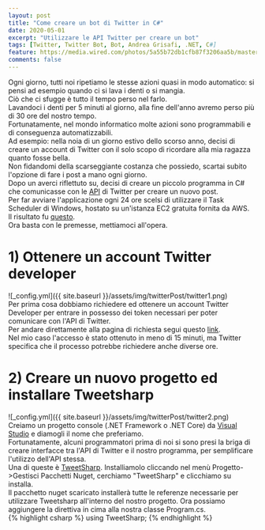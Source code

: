 ```yaml
---
layout: post
title: "Come creare un bot di Twitter in C#"
date: 2020-05-01
excerpt: "Utilizzare le API Twitter per creare un bot"
tags: [Twitter, Twitter Bot, Bot, Andrea Grisafi, .NET, C#]
feature: https://media.wired.com/photos/5a55b72db1cfb87f3206aa5b/master/w_582,c_limit/Twitter-Hole-featured.jpg
comments: false
---
```

Ogni giorno, tutti noi ripetiamo le stesse azioni quasi in modo automatico: si pensi ad esempio quando ci si lava i denti o si mangia.  
Ciò che ci sfugge è tutto il tempo perso nel farlo.  
Lavandoci i denti per 5 minuti al giorno, alla fine dell'anno avremo perso più di 30 ore del nostro tempo.  
Fortunatamente, nel mondo informatico molte azioni sono programmabili e di conseguenza automatizzabili.  
Ad esempio: nella noia di un giorno estivo dello scorso anno, decisi di creare un account di Twitter con il solo scopo di ricordare alla mia ragazza quanto fosse bella.  
Non fidandomi della scarseggiante costanza che possiedo, scartai subito l'opzione di fare i post a mano ogni giorno.  
Dopo un averci riflettuto su, decisi di creare un piccolo programma in C# che comunicasse con le [API](https://en.wikipedia.org/wiki/Application_programming_interface) di Twitter per creare un nuovo post.  
Per far avviare l'applicazione ogni 24 ore scelsi di utilizzare il Task Scheduler di Windows, hostato su un'istanza EC2 gratuita fornita da AWS.  
Il risultato fu [questo](https://twitter.com/sarabellxmbot).  
Ora basta con le premesse, mettiamoci all'opera.




# 1) Ottenere un account Twitter developer
![_config.yml]({{ site.baseurl }}/assets/img/twitterPost/twitter1.png)  
Per prima cosa dobbiamo richiedere ed ottenere un account Twitter Developer per entrare in possesso dei token necessari per poter comunicare con l'API di Twitter.  
Per andare direttamente alla pagina di richiesta segui questo [link](https://developer.twitter.com/en/apply-for-access).  
Nel mio caso l'accesso è stato ottenuto in meno di 15 minuti, ma Twitter specifica che il processo potrebbe richiedere anche diverse ore.  

# 2) Creare un nuovo progetto ed installare Tweetsharp
![_config.yml]({{ site.baseurl }}/assets/img/twitterPost/twitter2.png)  
Creiamo un progetto console (.NET Framework o .NET Core) da [Visual Studio](https://visualstudio.microsoft.com/it/downloads/) e diamogli il nome che preferiamo.  
Fortunatamente, alcuni programmatori prima di noi si sono presi la briga di creare interfacce tra l'API di Twitter e il nostro programma, per semplificare l'utilizzo dell'API stessa.  
Una di queste è [TweetSharp](https://github.com/shugonta/tweetsharp).
Installiamolo cliccando nel menù Progetto->Gestisci Pacchetti Nuget, cerchiamo "TweetSharp" e clicchiamo su installa.  
Il pacchetto nuget scaricato installerà tutte le referenze necessarie per utilizzare Tweetsharp all'interno del nostro progetto.
Ora possiamo aggiungere la direttiva in cima alla nostra classe Program.cs.  
{% highlight csharp %}
using TweetSharp;
{% endhighlight %}
